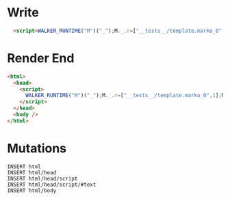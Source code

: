 # Write
```html
  <script>WALKER_RUNTIME("M")("_");M._.r=["__tests__/template.marko_0",1];M._.w()</script>
```

# Render End
```html
<html>
  <head>
    <script>
      WALKER_RUNTIME("M")("_");M._.r=["__tests__/template.marko_0",1];M._.w()
    </script>
  </head>
  <body />
</html>
```

# Mutations
```
INSERT html
INSERT html/head
INSERT html/head/script
INSERT html/head/script/#text
INSERT html/body
```
